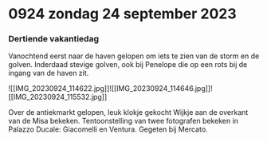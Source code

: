 # 0924 zondag 24 september 2023
### Dertiende vakantiedag
Vanochtend eerst naar de haven gelopen om iets te zien van de storm en de golven. Inderdaad stevige golven, ook bij Penelope die op een rots bij de ingang van de haven zit. 

![[IMG_20230924_114622.jpg]]![[IMG_20230924_114646.jpg]]![[IMG_20230924_115532.jpg]]

Over de antiekmarkt gelopen, leuk klokje gekocht
Wijkje aan de overkant van de Misa bekeken.
Tentoonstelling van twee fotografen bekeken in Palazzo Ducale: Giacomelli en Ventura.
Gegeten bij Mercato. 